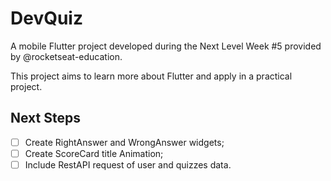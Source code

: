 # DevQuiz

A mobile Flutter project developed during the Next Level Week #5 provided by @rocketseat-education.

This project aims to learn more about Flutter and apply in a practical project.

## Next Steps

- [ ] Create RightAnswer and WrongAnswer widgets;
- [ ] Create ScoreCard title Animation;
- [ ] Include RestAPI request of user and quizzes data.
